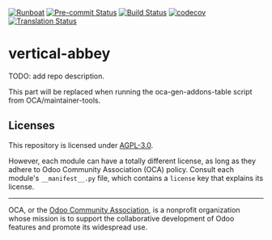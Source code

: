 
[![Runboat](https://img.shields.io/badge/runboat-Try%20me-875A7B.png)](https://runboat.odoo-community.org/builds?repo=OCA/vertical-abbey&target_branch=17.0)
[![Pre-commit Status](https://github.com/OCA/vertical-abbey/actions/workflows/pre-commit.yml/badge.svg?branch=17.0)](https://github.com/OCA/vertical-abbey/actions/workflows/pre-commit.yml?query=branch%3A17.0)
[![Build Status](https://github.com/OCA/vertical-abbey/actions/workflows/test.yml/badge.svg?branch=17.0)](https://github.com/OCA/vertical-abbey/actions/workflows/test.yml?query=branch%3A17.0)
[![codecov](https://codecov.io/gh/OCA/vertical-abbey/branch/17.0/graph/badge.svg)](https://codecov.io/gh/OCA/vertical-abbey)
[![Translation Status](https://translation.odoo-community.org/widgets/vertical-abbey-17-0/-/svg-badge.svg)](https://translation.odoo-community.org/engage/vertical-abbey-17-0/?utm_source=widget)

<!-- /!\ do not modify above this line -->

# vertical-abbey

TODO: add repo description.

<!-- /!\ do not modify below this line -->

<!-- prettier-ignore-start -->

[//]: # (addons)

This part will be replaced when running the oca-gen-addons-table script from OCA/maintainer-tools.

[//]: # (end addons)

<!-- prettier-ignore-end -->

## Licenses

This repository is licensed under [AGPL-3.0](LICENSE).

However, each module can have a totally different license, as long as they adhere to Odoo Community Association (OCA)
policy. Consult each module's `__manifest__.py` file, which contains a `license` key
that explains its license.

----
OCA, or the [Odoo Community Association](http://odoo-community.org/), is a nonprofit
organization whose mission is to support the collaborative development of Odoo features
and promote its widespread use.
